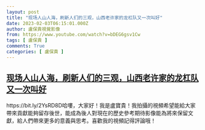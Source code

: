 ```yaml
---
layout: post
title: "现场人山人海，刷新人们的三观，山西老许家的龙杠队又一次叫好"
date: 2023-02-03T06:15:01.000Z
author: 盧保貴視覺影像
from: https://www.youtube.com/watch?v=bDEG6gsv1Cw
tags: [ 盧保貴 ]
comments: True
categories: [ 盧保貴 ]
---
```

<!--1675404901000-->
[现场人山人海，刷新人们的三观，山西老许家的龙杠队又一次叫好](https://www.youtube.com/watch?v=bDEG6gsv1Cw)
------

<div>
https://bit.ly/2YsRD8D哈嘍，大家好！我是盧寶貴！我拍攝的視頻希望能給大家帶來貢獻能夠留存後世，能成為後人對現在的歷史參考期待影像能為將來保留文獻，給人們帶來更多的意義與思考。喜歡我的視頻記得評論哦！
</div>
